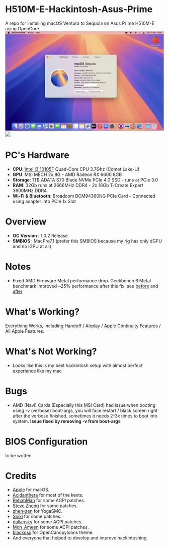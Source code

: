 # H510M-E-Hackintosh-Asus-Prime

A repo for installing macOS Ventura to Sequoia on Asus Prime H510M-E using OpenCore.
![](Images/Screenshot.png)
![](Images/Screenshot2.png)

# PC's Hardware 
- <b>CPU</b>: [Intel i3 10105F](https://www.intel.co.id/content/www/id/id/products/sku/203474/intel-core-i310105f-processor-6m-cache-up-to-4-40-ghz/specifications.html) Quad-Core CPU 3.7Ghz (Comet Lake-U)
- <b>GPU</b>: MSI MECH 2x 8G - AMD Radeon RX 6600 8GB
- <b>Storage</b>: 1TB ADATA S70 Blade NVMe PCIe 4.0 SSD - runs at PCIe 3.0
- <b>RAM</b>: 32Gb runs at 2666MHz DDR4 - 2x 16Gb T-Create Expert 3600MHz DDR4 
- <b>Wi-Fi & Bluetooth</b>: Broadcom BCM94360NG PCIe Card - Connected using adapter into PCIe 1x Slot

# Overview
- <b>OC Version </b>: 1.0.2 Release
- <b>SMBIOS </b>: MacPro7,1 (prefer this SMBIOS because my rig has only dGPU and no iGPU at all)

# Notes
- Fixed AMD Firmware Metal performance drop. Geekbench 6 Metal benchmark improved ~25% performance after this fix. see [before](https://browser.geekbench.com/v6/compute/1804628) and [after](https://browser.geekbench.com/v6/compute/3105699)

# What's Working?
Everything Works, including Handoff / Airplay / Apple Continuity Features / All Apple Features.

# What's Not Working?
- Looks like this is my best hackintosh setup with almost perfect experience like my mac

# Bugs

- AMD (Navi) Cards (Especially this MSI Card) had issue when booting using -v (verbose) boot-args, you will face restart / black screen right after the verbose finished. sometimes it needs 2-3x times to boot into system. **Issue fixed by removing -v from boot-args**

# BIOS Configuration
to be written

# Credits
- [Apple](https://www.apple.com) for macOS.
- [Acidanthera](https://github.com/acidanthera) for most of the kexts.
- [RehabMan](https://github.com/RehabMan) for some ACPI patches.
- [Steve Zheng](https://github.com/stevezhengshiqi) for some patches.
- [zhen-zen](https://github.com/zhen-zen) for YogaSMC.
- [Sniki](https://github.com/Sniki) for some patches.
- [daliansky](https://github.com/daliansky) for some ACPI patches.
- [Moh_Ameen](https://github.com/ameenjuz) for some ACPI patches.
- [blackosx](https://github.com/blackosx/OpenCanopyIcons) for OpenCanopyIcons theme.
- And everyone that helped to develop and improve hackintoshing.
